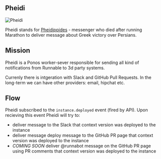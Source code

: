 ## Pheidi

![Pheidi](https://upload.wikimedia.org/wikipedia/commons/thumb/2/28/Phidippides.jpg/220px-Phidippides.jpg)

Pheidi stands for [Pheidippides](https://en.wikipedia.org/wiki/Pheidippides) -
messenger who died after running Marathon to deliver message about Greek victory over Persians.


## Mission

Pheidi is a Ponos worker-sever responsible for sending all kind of notifications from Runnable to 3d party systems.

Currenly there is intgeration with Slack and GitHub Pull Requests. In the long-term we can have other providers: email, hipchat etc.


## Flow

Pheidi subscribed to the `instance.deployed` event (fired by API). Upon recieving this event Pheidi will try to:

 - deliver message to the Slack that context version was deployed to the instance
 - deliver message deploy message to the GitHub PR page that context version was deployed to the instance
 - *COMING SOON* deliver @runnabot message on the GitHub PR page using PR comments that context version was deployed to the instance
